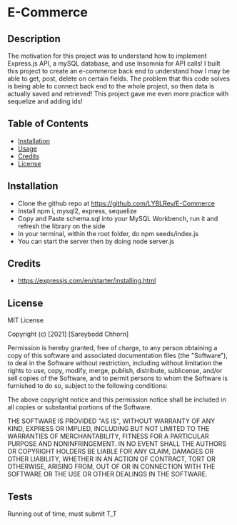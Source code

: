 # E-Commerce

## Description

The motivation for this project was to understand how to implement Express.js API, a mySQL database, and use Insomnia for API calls!
I built this project to create an e-commerce back end to understand how I may be able to get, post, delete on certain fields.
The problem that this code solves is being able to connect back end to the whole project, so then data is actually saved and retrieved!
This project gave me even more practice with sequelize and adding ids!

## Table of Contents

- [Installation](#installation)
- [Usage](#usage)
- [Credits](#credits)
- [License](#license)

## Installation

- Clone the github repo at https://github.com/LYBLRey/E-Commerce
- Install npm i, mysql2, express, sequelize
- Copy and Paste schema.sql into your MySQL Workbench, run it and refresh the library on the side
- In your terminal, within the root folder, do npm seeds/index.js
- You can start the server then by doing node server.js

## Credits

- https://expressjs.com/en/starter/installing.html

## License

MIT License

Copyright (c) [2021] [Sareybodd Chhorn]

Permission is hereby granted, free of charge, to any person obtaining a copy
of this software and associated documentation files (the "Software"), to deal
in the Software without restriction, including without limitation the rights
to use, copy, modify, merge, publish, distribute, sublicense, and/or sell
copies of the Software, and to permit persons to whom the Software is
furnished to do so, subject to the following conditions:

The above copyright notice and this permission notice shall be included in all
copies or substantial portions of the Software.

THE SOFTWARE IS PROVIDED "AS IS", WITHOUT WARRANTY OF ANY KIND, EXPRESS OR
IMPLIED, INCLUDING BUT NOT LIMITED TO THE WARRANTIES OF MERCHANTABILITY,
FITNESS FOR A PARTICULAR PURPOSE AND NONINFRINGEMENT. IN NO EVENT SHALL THE
AUTHORS OR COPYRIGHT HOLDERS BE LIABLE FOR ANY CLAIM, DAMAGES OR OTHER
LIABILITY, WHETHER IN AN ACTION OF CONTRACT, TORT OR OTHERWISE, ARISING FROM,
OUT OF OR IN CONNECTION WITH THE SOFTWARE OR THE USE OR OTHER DEALINGS IN THE
SOFTWARE.

## Tests

Running out of time, must submit T_T
